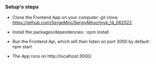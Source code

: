 ### Setup's steps
 - Clone the Frontend App on your computer:
    git clone https://github.com/SergeMiro/SergiyMirochnyk_14_062022

 - Install the packages/dependencies : npm install

 - Run the Frontend Api, which will then listen on port 3000 by default : npm start

 - The App runs on http://localhost:3000/